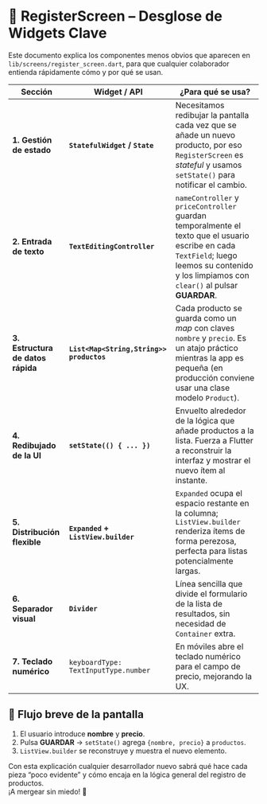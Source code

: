 # 📱 RegisterScreen – Desglose de Widgets Clave

Este documento explica los componentes menos obvios que aparecen en `lib/screens/register_screen.dart`, para que cualquier colaborador entienda rápidamente cómo y por qué se usan.

| Sección | Widget / API | ¿Para qué se usa? |
|---------|--------------|-------------------|
| **1. Gestión de estado** | **`StatefulWidget` / `State`** | Necesitamos redibujar la pantalla cada vez que se añade un nuevo producto, por eso `RegisterScreen` es *stateful* y usamos `setState()` para notificar el cambio. |
| **2. Entrada de texto** | **`TextEditingController`** | `nameController` y `priceController` guardan temporalmente el texto que el usuario escribe en cada `TextField`; luego leemos su contenido y los limpiamos con `clear()` al pulsar **GUARDAR**. |
| **3. Estructura de datos rápida** | **`List<Map<String,String>> productos`** | Cada producto se guarda como un *map* con claves `nombre` y `precio`. Es un atajo práctico mientras la app es pequeña (en producción conviene usar una clase modelo `Product`). |
| **4. Redibujado de la UI** | **`setState(() { ... })`** | Envuelto alrededor de la lógica que añade productos a la lista. Fuerza a Flutter a reconstruir la interfaz y mostrar el nuevo ítem al instante. |
| **5. Distribución flexible** | **`Expanded` + `ListView.builder`** | `Expanded` ocupa el espacio restante en la columna; `ListView.builder` renderiza ítems de forma perezosa, perfecta para listas potencialmente largas. |
| **6. Separador visual** | **`Divider`** | Línea sencilla que divide el formulario de la lista de resultados, sin necesidad de `Container` extra. |
| **7. Teclado numérico** | `keyboardType: TextInputType.number` | En móviles abre el teclado numérico para el campo de precio, mejorando la UX. |

## 📝 Flujo breve de la pantalla

1. El usuario introduce **nombre** y **precio**.  
2. Pulsa **GUARDAR** → `setState()` agrega `{nombre, precio}` a `productos`.  
3. `ListView.builder` se reconstruye y muestra el nuevo elemento.  

Con esta explicación cualquier desarrollador nuevo sabrá qué hace cada pieza “poco evidente” y cómo encaja en la lógica general del registro de productos.  
¡A mergear sin miedo! 🚀
